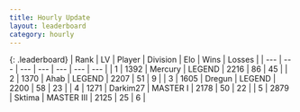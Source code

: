 ```yaml
---
title: Hourly Update
layout: leaderboard
category: hourly
---
```


{: .leaderboard}
| Rank | LV | Player | Division | Elo | Wins | Losses |
| --- | --- | --- | --- | --- | --- | --- |
| <span data-change="0">1</span> | 1392 | <span title="ID: 692745">Mercury</span> | LEGEND | <span data-change="0">2216</span> | <span data-change="0">86</span> | <span data-change="0">45</span> |
| <span data-change="0">2</span> | 1370 | <span title="ID: 402846">Ahab</span> | LEGEND | <span data-change="0">2207</span> | <span data-change="0">51</span> | <span data-change="0">9</span> |
| <span data-change="0">3</span> | 1605 | <span title="ID: 337810">Dregun</span> | LEGEND | <span data-change="0">2200</span> | <span data-change="0">58</span> | <span data-change="0">23</span> |
| <span data-change="0">4</span> | 1271 | <span title="ID: 694036">Darkim27</span> | MASTER I | <span data-change="0">2178</span> | <span data-change="0">50</span> | <span data-change="0">22</span> |
| <span data-change="0">5</span> | 2879 | <span title="ID: 353063">Sktima</span> | MASTER III | <span data-change="0">2125</span> | <span data-change="0">25</span> | <span data-change="0">6</span> |
